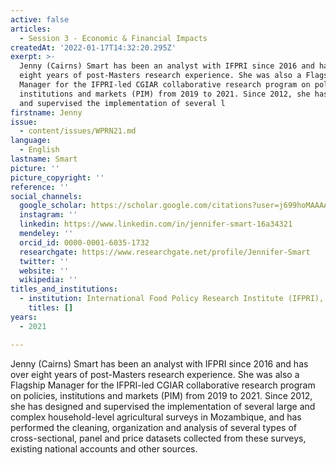 ```yaml
---
active: false
articles:
  - Session 3 - Economic & Financial Impacts
createdAt: '2022-01-17T14:32:20.295Z'
exerpt: >-
  Jenny (Cairns) Smart has been an analyst with IFPRI since 2016 and has over
  eight years of post-Masters research experience. She was also a Flagship
  Manager for the IFPRI-led CGIAR collaborative research program on policies,
  institutions and markets (PIM) from 2019 to 2021. Since 2012, she has designed
  and supervised the implementation of several l
firstname: Jenny
issue:
  - content/issues/WPRN21.md
language:
  - English
lastname: Smart
picture: ''
picture_copyright: ''
reference: ''
social_channels:
  google_scholar: https://scholar.google.com/citations?user=j699hoMAAAAJ&hl=en
  instagram: ''
  linkedin: https://www.linkedin.com/in/jennifer-smart-16a34321
  mendeley: ''
  orcid_id: 0000-0001-6035-1732
  researchgate: https://www.researchgate.net/profile/Jennifer-Smart
  twitter: ''
  website: ''
  wikipedia: ''
titles_and_institutions:
  - institution: International Food Policy Research Institute (IFPRI), USA
    titles: []
years:
  - 2021

---
```

Jenny (Cairns) Smart has been an analyst with IFPRI since 2016 and has over eight years of post-Masters research experience. She was also a Flagship Manager for the IFPRI-led CGIAR collaborative research program on policies, institutions and markets (PIM) from 2019 to 2021. Since 2012, she has designed and supervised the implementation of several large and complex household-level agricultural surveys in Mozambique, and has performed the cleaning, organization and analysis of several types of cross-sectional, panel and price datasets collected from these surveys, existing national accounts and other sources.